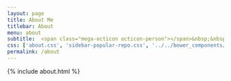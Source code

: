 ```yaml
---
layout: page
title: About Me
titlebar: About
menu: about
subtitle:  <span class="mega-octicon octicon-person"></span>&nbsp;&nbsp; 恬静的小魔龙，程序猿一枚
css: ['about.css', 'sidebar-popular-repo.css', '../../bower_components/flag-icon-css/css/flag-icon.min.css']
permalink: /about
---
```


{% include about.html %}



